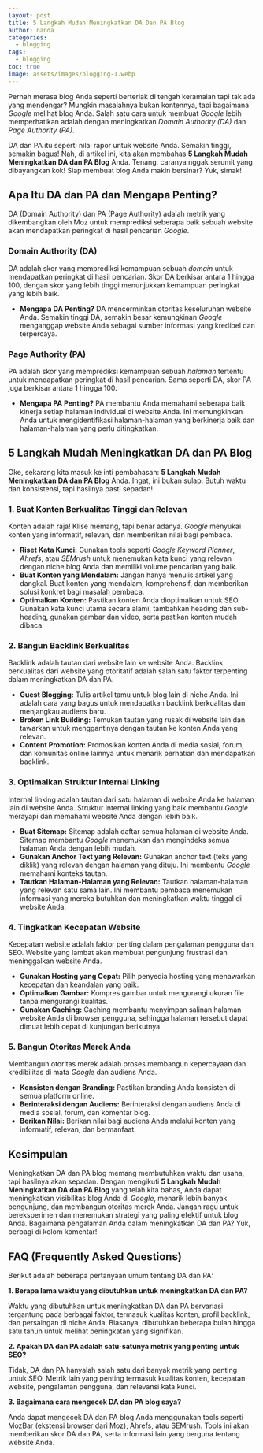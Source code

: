 ```yaml
---
layout: post
title: 5 Langkah Mudah Meningkatkan DA Dan PA Blog
author: nanda
categories:
  - blogging
tags:
  - blogging
toc: true
image: assets/images/blogging-1.webp
---
```



Pernah merasa blog Anda seperti berteriak di tengah keramaian tapi tak ada yang mendengar? Mungkin masalahnya bukan kontennya, tapi bagaimana _Google_ melihat blog Anda. Salah satu cara untuk membuat _Google_ lebih memperhatikan adalah dengan meningkatkan _Domain Authority (DA)_ dan _Page Authority (PA)_.

DA dan PA itu seperti nilai rapor untuk website Anda. Semakin tinggi, semakin bagus! Nah, di artikel ini, kita akan membahas **5 Langkah Mudah Meningkatkan DA dan PA Blog** Anda. Tenang, caranya nggak serumit yang dibayangkan kok! Siap membuat blog Anda makin bersinar? Yuk, simak!

## Apa Itu DA dan PA dan Mengapa Penting?

DA (Domain Authority) dan PA (Page Authority) adalah metrik yang dikembangkan oleh Moz untuk memprediksi seberapa baik sebuah website akan mendapatkan peringkat di hasil pencarian _Google_.

### Domain Authority (DA)

DA adalah skor yang memprediksi kemampuan sebuah _domain_ untuk mendapatkan peringkat di hasil pencarian. Skor DA berkisar antara 1 hingga 100, dengan skor yang lebih tinggi menunjukkan kemampuan peringkat yang lebih baik.

- **Mengapa DA Penting?** DA mencerminkan otoritas keseluruhan website Anda. Semakin tinggi DA, semakin besar kemungkinan _Google_ menganggap website Anda sebagai sumber informasi yang kredibel dan terpercaya.

### Page Authority (PA)

PA adalah skor yang memprediksi kemampuan sebuah _halaman_ tertentu untuk mendapatkan peringkat di hasil pencarian. Sama seperti DA, skor PA juga berkisar antara 1 hingga 100.

- **Mengapa PA Penting?** PA membantu Anda memahami seberapa baik kinerja setiap halaman individual di website Anda. Ini memungkinkan Anda untuk mengidentifikasi halaman-halaman yang berkinerja baik dan halaman-halaman yang perlu ditingkatkan.

## 5 Langkah Mudah Meningkatkan DA dan PA Blog

Oke, sekarang kita masuk ke inti pembahasan: **5 Langkah Mudah Meningkatkan DA dan PA Blog** Anda. Ingat, ini bukan sulap. Butuh waktu dan konsistensi, tapi hasilnya pasti sepadan!

### 1\. Buat Konten Berkualitas Tinggi dan Relevan

Konten adalah raja! Klise memang, tapi benar adanya. _Google_ menyukai konten yang informatif, relevan, dan memberikan nilai bagi pembaca.

- **Riset Kata Kunci:** Gunakan tools seperti _Google Keyword Planner_, _Ahrefs_, atau _SEMrush_ untuk menemukan kata kunci yang relevan dengan niche blog Anda dan memiliki volume pencarian yang baik.
- **Buat Konten yang Mendalam:** Jangan hanya menulis artikel yang dangkal. Buat konten yang mendalam, komprehensif, dan memberikan solusi konkret bagi masalah pembaca.
- **Optimalkan Konten:** Pastikan konten Anda dioptimalkan untuk SEO. Gunakan kata kunci utama secara alami, tambahkan heading dan sub-heading, gunakan gambar dan video, serta pastikan konten mudah dibaca.

### 2\. Bangun Backlink Berkualitas

Backlink adalah tautan dari website lain ke website Anda. Backlink berkualitas dari website yang otoritatif adalah salah satu faktor terpenting dalam meningkatkan DA dan PA.

- **Guest Blogging:** Tulis artikel tamu untuk blog lain di niche Anda. Ini adalah cara yang bagus untuk mendapatkan backlink berkualitas dan menjangkau audiens baru.
- **Broken Link Building:** Temukan tautan yang rusak di website lain dan tawarkan untuk menggantinya dengan tautan ke konten Anda yang relevan.
- **Content Promotion:** Promosikan konten Anda di media sosial, forum, dan komunitas online lainnya untuk menarik perhatian dan mendapatkan backlink.

### 3\. Optimalkan Struktur Internal Linking

Internal linking adalah tautan dari satu halaman di website Anda ke halaman lain di website Anda. Struktur internal linking yang baik membantu _Google_ merayapi dan memahami website Anda dengan lebih baik.

- **Buat Sitemap:** Sitemap adalah daftar semua halaman di website Anda. Sitemap membantu _Google_ menemukan dan mengindeks semua halaman Anda dengan lebih mudah.
- **Gunakan Anchor Text yang Relevan:** Gunakan anchor text (teks yang diklik) yang relevan dengan halaman yang dituju. Ini membantu _Google_ memahami konteks tautan.
- **Tautkan Halaman-Halaman yang Relevan:** Tautkan halaman-halaman yang relevan satu sama lain. Ini membantu pembaca menemukan informasi yang mereka butuhkan dan meningkatkan waktu tinggal di website Anda.

### 4\. Tingkatkan Kecepatan Website

Kecepatan website adalah faktor penting dalam pengalaman pengguna dan SEO. Website yang lambat akan membuat pengunjung frustrasi dan meninggalkan website Anda.

- **Gunakan Hosting yang Cepat:** Pilih penyedia hosting yang menawarkan kecepatan dan keandalan yang baik.
- **Optimalkan Gambar:** Kompres gambar untuk mengurangi ukuran file tanpa mengurangi kualitas.
- **Gunakan Caching:** Caching membantu menyimpan salinan halaman website Anda di browser pengguna, sehingga halaman tersebut dapat dimuat lebih cepat di kunjungan berikutnya.

### 5\. Bangun Otoritas Merek Anda

Membangun otoritas merek adalah proses membangun kepercayaan dan kredibilitas di mata _Google_ dan audiens Anda.

- **Konsisten dengan Branding:** Pastikan branding Anda konsisten di semua platform online.
- **Berinteraksi dengan Audiens:** Berinteraksi dengan audiens Anda di media sosial, forum, dan komentar blog.
- **Berikan Nilai:** Berikan nilai bagi audiens Anda melalui konten yang informatif, relevan, dan bermanfaat.

## Kesimpulan

Meningkatkan DA dan PA blog memang membutuhkan waktu dan usaha, tapi hasilnya akan sepadan. Dengan mengikuti **5 Langkah Mudah Meningkatkan DA dan PA Blog** yang telah kita bahas, Anda dapat meningkatkan visibilitas blog Anda di _Google_, menarik lebih banyak pengunjung, dan membangun otoritas merek Anda. Jangan ragu untuk bereksperimen dan menemukan strategi yang paling efektif untuk blog Anda. Bagaimana pengalaman Anda dalam meningkatkan DA dan PA? Yuk, berbagi di kolom komentar!

## FAQ (Frequently Asked Questions)

Berikut adalah beberapa pertanyaan umum tentang DA dan PA:

**1\. Berapa lama waktu yang dibutuhkan untuk meningkatkan DA dan PA?**

Waktu yang dibutuhkan untuk meningkatkan DA dan PA bervariasi tergantung pada berbagai faktor, termasuk kualitas konten, profil backlink, dan persaingan di niche Anda. Biasanya, dibutuhkan beberapa bulan hingga satu tahun untuk melihat peningkatan yang signifikan.

**2\. Apakah DA dan PA adalah satu-satunya metrik yang penting untuk SEO?**

Tidak, DA dan PA hanyalah salah satu dari banyak metrik yang penting untuk SEO. Metrik lain yang penting termasuk kualitas konten, kecepatan website, pengalaman pengguna, dan relevansi kata kunci.

**3\. Bagaimana cara mengecek DA dan PA blog saya?**

Anda dapat mengecek DA dan PA blog Anda menggunakan tools seperti MozBar (ekstensi browser dari Moz), Ahrefs, atau SEMrush. Tools ini akan memberikan skor DA dan PA, serta informasi lain yang berguna tentang website Anda.
